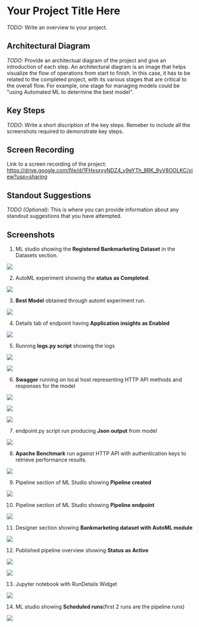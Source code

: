 # Your Project Title Here

*TODO:* Write an overview to your project.

## Architectural Diagram
*TODO*: Provide an architectual diagram of the project and give an introduction of each step. An architectural diagram is an image that helps visualize the flow of operations from start to finish. In this case, it has to be related to the completed project, with its various stages that are critical to the overall flow. For example, one stage for managing models could be "using Automated ML to determine the best model". 

## Key Steps
*TODO*: Write a short discription of the key steps. Remeber to include all the screenshots required to demonstrate key steps. 

## Screen Recording
Link to a screen recording of the project: https://drive.google.com/file/d/1FHxsxyyNDZ4_y9eYTh_8RK_9yV8OOLKC/view?usp=sharing

## Standout Suggestions
*TODO (Optional):* This is where you can provide information about any standout suggestions that you have attempted.




## Screenshots

1. ML studio showing the **Registered Bankmarketing Dataset** in the Datasets section.

![](images/screenshot1.png)

2. AutoML experiment showing the **status as Completed**.

![](images/screenshot2.png)

3. **Best Model** obtained through automl experiment run.

![](images/screenshot3.png)

4. Details tab of endpoint having **Application insights as Enabled**

![](images/screenshot4.png)

5. Running **logs.py script** showing the logs 

![](images/screenshot5.png)

![](images/screenshot6.png)

6. **Swagger** running on local host representing HTTP API methods and responses for the model 

![](images/screenshot7.png)

![](images/screenshot8.png)

![](images/screenshot9.png)

7. endpoint.py script run producing **Json output** from model

![](images/screenshot10.png)

8. **Apache Benchmark** run against HTTP API with authentication keys to retrieve performance results.

![](images/screenshot11.png)

9. Pipeline section of ML Studio showing **Pipeline created**

![](images/screenshot12.png)

10. Pipeline section of ML Studio showing **Pipeline endpoint**

![](images/screenshot13.png)

11. Designer section showing **Bankmarketing dataset with AutoML module**

![](images/screenshot14.png)

12. Published pipeline overview showing **Status as Active**

![](images/screenshot15.png)

![](images/screenshot16.png)

13. Jupyter notebook with RunDetails Widget

![](images/screenshot17.png)

14. ML studio showing **Scheduled runs**(first 2 runs are the pipeline runs)

![](images/screenshot18.png)






